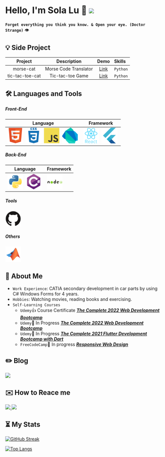 # Hello, I'm Sola Lu 👋 ![](https://komarev.com/ghpvc/?username=yidti)
**```Forget everything you think you know. & Open your eye. (Doctor Strange)```** :eye:

## :bulb: Side Project 
| **Project**      |  **Description**         | **Demo**                                         | **Skills**                             |
| :---------------:|:------------------------:|:------------------------------------------------:| :------------------------------------- |
| morse-cat        | Morse Code Translator    | [Link](https://github.com/Yidti/morse-cat)       | `Python`                               |
| tic-tac-toe-cat  | Tic-tac-toe Game         | [Link](https://github.com/Yidti/tic-tac-toe-cat) | `Python`                               |

## :hammer_and_wrench: Languages and Tools

##### Front-End
<table border="0">
  <thead>
      <tr>
        <th>Language</th>
        <th>Framework</th>
      </tr>
  </thead>
  <tr>
    <td>
      <img src="https://github.com/devicons/devicon/blob/master/icons/html5/html5-original.svg" title="HTML5" alt="HTML" width="50" height="50"/>&nbsp;
      <img src="https://github.com/devicons/devicon/blob/master/icons/css3/css3-plain-wordmark.svg"  title="CSS3" alt="CSS" width="50" height="50"/>&nbsp;
      <img src="https://github.com/devicons/devicon/blob/master/icons/javascript/javascript-original.svg" title="JavaScript" alt="JavaScript" width="50" height="50"/>&nbsp;
      <img src="https://github.com/devicons/devicon/blob/master/icons/dart/dart-original.svg" title="Dart" alt="Dart" width="50" height="50"/>&nbsp;
    </td>
    <td>
      <img src="https://github.com/devicons/devicon/blob/master/icons/react/react-original-wordmark.svg" title="React" alt="React" width="50" height="50"/>&nbsp;
      <img src="https://github.com/devicons/devicon/blob/master/icons/flutter/flutter-original.svg" title="Flutter" alt="Flutter" width="50" height="50"/>&nbsp;
    </td>
  </tr>
</table>


##### Back-End

<table border="0">
  <thead>
      <tr>
        <th>Language</th>
        <th>Framework</th>
      </tr>
  </thead>
  <tr>
    <td>
      <img src="https://github.com/devicons/devicon/blob/master/icons/python/python-original.svg" title="Python" alt="Python" width="50" height="50">&nbsp;
      <img src="https://github.com/devicons/devicon/blob/master/icons/csharp/csharp-original.svg" title="Csharp" alt="Csharp" width="50" height="50">&nbsp;
    </td>
    <td>
      <img src="https://github.com/devicons/devicon/blob/master/icons/nodejs/nodejs-original-wordmark.svg" title="NodeJS" alt="NodeJS" width="50" height="50"/>&nbsp;
    </td>
  </tr>
</table>




##### Tools
<img src="https://github.com/devicons/devicon/blob/master/icons/github/github-original.svg" title="Github" alt="Github" width="50" height="50"/>&nbsp;
##### Others
<img src="https://github.com/devicons/devicon/blob/master/icons/matlab/matlab-original.svg" title="Matlab" alt="Matlab" width="50" height="50"/>&nbsp;


<!--  
  <img src="https://github.com/devicons/devicon/blob/master/icons/materialui/materialui-original.svg" title="Material UI" alt="Material UI" width="40" height="40"/>&nbsp;
  <img src="https://github.com/devicons/devicon/blob/master/icons/redux/redux-original.svg" title="Redux" alt="Redux " width="40" height="40"/>&nbsp;
  
  <img src="https://github.com/devicons/devicon/blob/master/icons/firebase/firebase-plain-wordmark.svg" title="Firebase" alt="Firebase" width="40" height="40"/>&nbsp;
  <img src="https://github.com/devicons/devicon/blob/master/icons/gatsby/gatsby-original.svg" title="Gatsby"  alt="Gatsby" width="40" height="40"/>&nbsp;
  <img src="https://github.com/devicons/devicon/blob/master/icons/mysql/mysql-original-wordmark.svg" title="MySQL"  alt="MySQL" width="40" height="40"/>&nbsp;
  <img src="https://github.com/devicons/devicon/blob/master/icons/amazonwebservices/amazonwebservices-plain-wordmark.svg" title="AWS" alt="AWS" width="40" height="40"/>&nbsp;
-->

## :baby: About Me
- `Work Experience`: CATIA secondary development in car parts by using C# Windows Forms for 4 years.
- `Hobbies`: Watching movies, reading books and exercising.
- `Self-Learning Courses`
  - `Udemy`:+1: Course Certificate ***[The Complete 2022 Web Development Bootcamp](https://www.udemy.com/course/the-complete-web-development-bootcamp/)***
  - `Udemy`:punch: In Progress ***[The Complete 2022 Web Development Bootcamp](https://www.udemy.com/course/the-complete-web-development-bootcamp/)***
  - `Udemy`:punch: In Progress ***[The Complete 2021 Flutter Development Bootcamp with Dart](https://www.udemy.com/course/flutter-bootcamp-with-dart/)***
  - `FreeCodeCamp`:punch: In progress ***[Responsive Web Design](https://www.freecodecamp.org/learn/2022/responsive-web-design/)***

## :pencil2: Blog
<a href="https://yidti.github.io/">
  <img src="https://img.shields.io/badge/Hugo-12100E?style=for-the-badge&logo=github&logoColor=white">
</a>

## :envelope:	How to Reace me
<a href="https://www.linkedin.com/in/sola-lu-651a9113/">
  <img src="https://img.shields.io/badge/LinkedIn-0A66C2?style=for-the-badge&logo=LinkedIn&logoColor=white">
</a>
<a href="mailto:bonjour.luc@gmail.com">
  <img src="https://img.shields.io/badge/gmail-fafafa?style=for-the-badge&logo=Gmail&logoColor=#EA4335">
</a>

## :hourglass_flowing_sand:	My Stats

[![GitHub Streak](http://github-readme-streak-stats.herokuapp.com?user=yidti)](https://git.io/streak-stats)

[![Top Langs](https://github-readme-stats.vercel.app/api/top-langs/?username=yidti&langs_count=8&theme=vision-friendly-light)](https://github.com/anuraghazra/github-readme-stats)
